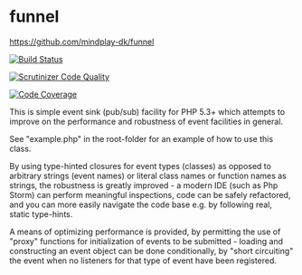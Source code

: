 funnel
======

https://github.com/mindplay-dk/funnel

[![Build Status](https://travis-ci.org/mindplay-dk/funnel.png)](https://travis-ci.org/mindplay-dk/funnel)

[![Scrutinizer Code Quality](https://scrutinizer-ci.com/g/mindplay-dk/funnel/badges/quality-score.png?b=master)](https://scrutinizer-ci.com/g/mindplay-dk/funnel/?branch=master)

[![Code Coverage](https://scrutinizer-ci.com/g/mindplay-dk/funnel/badges/coverage.png?b=master)](https://scrutinizer-ci.com/g/mindplay-dk/funnel/?branch=master)

This is simple event sink (pub/sub) facility for PHP 5.3+ which attempts to
improve on the performance and robustness of event facilities in general.

See "example.php" in the root-folder for an example of how to use this class.

By using type-hinted closures for event types (classes) as opposed to arbitrary
strings (event names) or literal class names or function names as strings, the
robustness is greatly improved - a modern IDE (such as Php Storm) can perform
meaningful inspections, code can be safely refactored, and you can more easily
navigate the code base e.g. by following real, static type-hints.

A means of optimizing performance is provided, by permitting the use of "proxy"
functions for initialization of events to be submitted - loading and constructing
an event object can be done conditionally, by "short circuiting" the event when
no listeners for that type of event have been registered.
